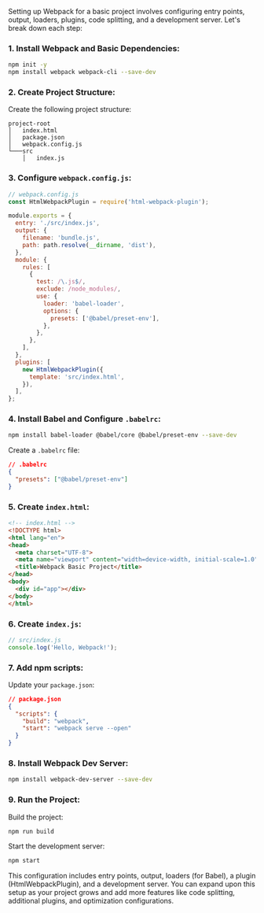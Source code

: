 Setting up Webpack for a basic project involves configuring entry points, output, loaders, plugins, code splitting, and a development server. Let's break down each step:

### 1. Install Webpack and Basic Dependencies:

```bash
npm init -y
npm install webpack webpack-cli --save-dev
```

### 2. Create Project Structure:

Create the following project structure:

```plaintext
project-root
│   index.html
│   package.json
│   webpack.config.js
└───src
    │   index.js
```

### 3. Configure `webpack.config.js`:

```javascript
// webpack.config.js
const HtmlWebpackPlugin = require('html-webpack-plugin');

module.exports = {
  entry: './src/index.js',
  output: {
    filename: 'bundle.js',
    path: path.resolve(__dirname, 'dist'),
  },
  module: {
    rules: [
      {
        test: /\.js$/,
        exclude: /node_modules/,
        use: {
          loader: 'babel-loader',
          options: {
            presets: ['@babel/preset-env'],
          },
        },
      },
    ],
  },
  plugins: [
    new HtmlWebpackPlugin({
      template: 'src/index.html',
    }),
  ],
};
```

### 4. Install Babel and Configure `.babelrc`:

```bash
npm install babel-loader @babel/core @babel/preset-env --save-dev
```

Create a `.babelrc` file:

```json
// .babelrc
{
  "presets": ["@babel/preset-env"]
}
```

### 5. Create `index.html`:

```html
<!-- index.html -->
<!DOCTYPE html>
<html lang="en">
<head>
  <meta charset="UTF-8">
  <meta name="viewport" content="width=device-width, initial-scale=1.0">
  <title>Webpack Basic Project</title>
</head>
<body>
  <div id="app"></div>
</body>
</html>
```

### 6. Create `index.js`:

```javascript
// src/index.js
console.log('Hello, Webpack!');
```

### 7. Add npm scripts:

Update your `package.json`:

```json
// package.json
{
  "scripts": {
    "build": "webpack",
    "start": "webpack serve --open"
  }
}
```

### 8. Install Webpack Dev Server:

```bash
npm install webpack-dev-server --save-dev
```

### 9. Run the Project:

Build the project:

```bash
npm run build
```

Start the development server:

```bash
npm start
```

This configuration includes entry points, output, loaders (for Babel), a plugin (HtmlWebpackPlugin), and a development server. You can expand upon this setup as your project grows and add more features like code splitting, additional plugins, and optimization configurations.